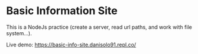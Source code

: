 # Basic Information Site

This is a NodeJs practice (create a server, read url paths, and work with file system...).

Live demo: https://basic-info-site.danisolo91.repl.co/